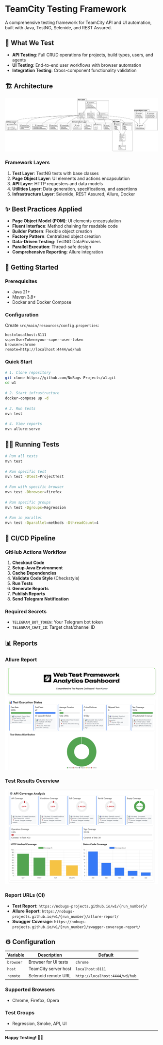 # TeamCity Testing Framework

A comprehensive testing framework for TeamCity API and UI automation, built with Java, TestNG, Selenide, and REST Assured.

## 🎯 What We Test

- **API Testing**: Full CRUD operations for projects, build types, users, and agents
- **UI Testing**: End-to-end user workflows with browser automation
- **Integration Testing**: Cross-component functionality validation

## 🏗️ Architecture

![Framework Architecture](docs/about/architecture_diagram.svg)

### Framework Layers

1. **Test Layer**: TestNG tests with base classes
2. **Page Object Layer**: UI elements and actions encapsulation
3. **API Layer**: HTTP requesters and data models
4. **Utilities Layer**: Data generation, specifications, and assertions
5. **Infrastructure Layer**: Selenide, REST Assured, Allure, Docker

## ✨ Best Practices Applied

- **Page Object Model (POM)**: UI elements encapsulation
- **Fluent Interface**: Method chaining for readable code
- **Builder Pattern**: Flexible object creation
- **Factory Pattern**: Centralized object creation
- **Data-Driven Testing**: TestNG DataProviders
- **Parallel Execution**: Thread-safe design
- **Comprehensive Reporting**: Allure integration

## 🚀 Getting Started

### Prerequisites
- Java 21+
- Maven 3.8+
- Docker and Docker Compose

### Configuration

Create `src/main/resources/config.properties`:

```properties
host=localhost:8111
superUserToken=your-super-user-token
browser=chrome
remote=http://localhost:4444/wd/hub
```

### Quick Start

```bash
# 1. Clone repository
git clone https://github.com/NoBugs-Projects/w1.git
cd w1

# 2. Start infrastructure
docker-compose up -d

# 3. Run tests
mvn test

# 4. View reports
mvn allure:serve
```

## 🏃‍♂️ Running Tests

```bash
# Run all tests
mvn test

# Run specific test
mvn test -Dtest=ProjectTest

# Run with specific browser
mvn test -Dbrowser=firefox

# Run specific groups
mvn test -Dgroups=Regression

# Run in parallel
mvn test -Dparallel=methods -DthreadCount=4
```

## 🔄 CI/CD Pipeline

### GitHub Actions Workflow

1. **Checkout Code**
2. **Setup Java Environment**
3. **Cache Dependencies**
4. **Validate Code Style** (Checkstyle)
5. **Run Tests**
6. **Generate Reports**
7. **Publish Reports**
8. **Send Telegram Notification**

### Required Secrets

- `TELEGRAM_BOT_TOKEN`: Your Telegram bot token
- `TELEGRAM_CHAT_ID`: Target chat/channel ID

## 📊 Reports

### Allure Report
![Allure Report](docs/about/report_example_1.png)

### Test Results Overview
![Test Results](docs/about/report_example_2.png)

### Report URLs (CI)
- **Test Report**: `https://nobugs-projects.github.io/w1/{run_number}/`
- **Allure Report**: `https://nobugs-projects.github.io/w1/{run_number}/allure-report/`
- **Swagger Coverage**: `https://nobugs-projects.github.io/w1/{run_number}/swagger-coverage-report/`

## ⚙️ Configuration

| Variable | Description | Default |
|----------|-------------|---------|
| `browser` | Browser for UI tests | `chrome` |
| `host` | TeamCity server host | `localhost:8111` |
| `remote` | Selenoid remote URL | `http://localhost:4444/wd/hub` |

### Supported Browsers
- Chrome, Firefox, Opera

### Test Groups
- Regression, Smoke, API, UI

---

**Happy Testing! 🧪✨**